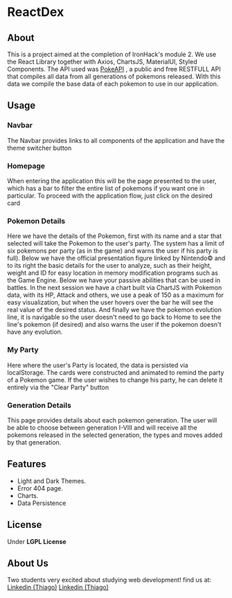 # ReactDex
## About
This is a project aimed at the completion of IronHack's module 2. We use the React Library together with Axios, ChartsJS, MaterialUI, Styled Components.
The API used was [PokeAPI](https://pokeapi.co/)
, a public and free RESTFULL API that compiles all data from all generations of pokemons released. With this data we compile the base data of each pokemon to use in our application.

## Usage
###  Navbar
The Navbar provides links to all components of the application and have the theme switcher button

###  Homepage 
When entering the application this will be the page presented to the user, which has a bar to filter the entire list of pokemons if you want one in particular.
To proceed with the application flow, just click on the desired card
###  Pokemon Details
Here we have the details of the Pokemon, first with its name and a star that selected will take the Pokemon to the user's party. The system has a limit of six pokemons per party (as in the game) and warns the user if his party is full).
Below we have the official presentation figure linked by Nintendo© and to its right the basic details for the user to analyze, such as their height, weight and ID for easy location in memory modification programs such as the Game Engine.
Below we have your passive abilities that can be used in battles.
In the next session we have a chart built via ChartJS with Pokemon data, with its HP, Attack and others, we use a peak of 150 as a maximum for easy visualization, but when the user hovers over the bar he will see the real value of the desired status.
And finally we have the pokemon evolution line, it is navigable so the user doesn't need to go back to Home to see the line's pokemon (if desired) and also warns the user if the pokemon doesn't have any evolution.
###  My Party
Here where the user's Party is located, the data is persisted via localStorage. The cards were constructed and animated to remind the party of a Pokemon game.
If the user wishes to change his party, he can delete it entirely via the "Clear Party" button
###  Generation Details
This page provides details about each pokemon generation. The user will be able to choose between generation I-VIII and will receive all the pokemons released in the selected generation, the types and moves added by that generation.

## Features
- Light and Dark Themes.  
- Error 404 page.
- Charts.
- Data Persistence

## License

Under **LGPL License**

## About Us

Two students very excited about studying web development!  find us at:
[Linkedin (Thiago)](https://www.linkedin.com/in/thsc47)
[Linkedin (Thiago)](https://www.linkedin.com/in/flaviopestana/)

